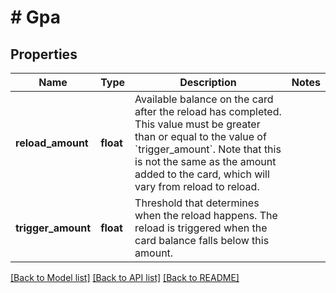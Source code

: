 # # Gpa

## Properties

Name | Type | Description | Notes
------------ | ------------- | ------------- | -------------
**reload_amount** | **float** | Available balance on the card after the reload has completed.  This value must be greater than or equal to the value of &#x60;trigger_amount&#x60;. Note that this is not the same as the amount added to the card, which will vary from reload to reload. |
**trigger_amount** | **float** | Threshold that determines when the reload happens.  The reload is triggered when the card balance falls below this amount. |

[[Back to Model list]](../../README.md#models) [[Back to API list]](../../README.md#endpoints) [[Back to README]](../../README.md)
